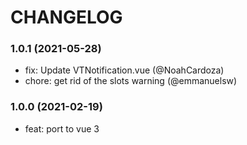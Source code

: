 # CHANGELOG

<a name="1.0.1"></a>
### 1.0.1 (2021-05-28)

* fix: Update VTNotification.vue (@NoahCardoza)
* chore: get rid of the slots warning (@emmanuelsw)


<a name="1.0.0"></a>
### 1.0.0 (2021-02-19)

* feat: port to vue 3

